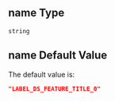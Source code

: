 ## name Type

`string`

## name Default Value

The default value is:

```json
"LABEL_DS_FEATURE_TITLE_0"
```
